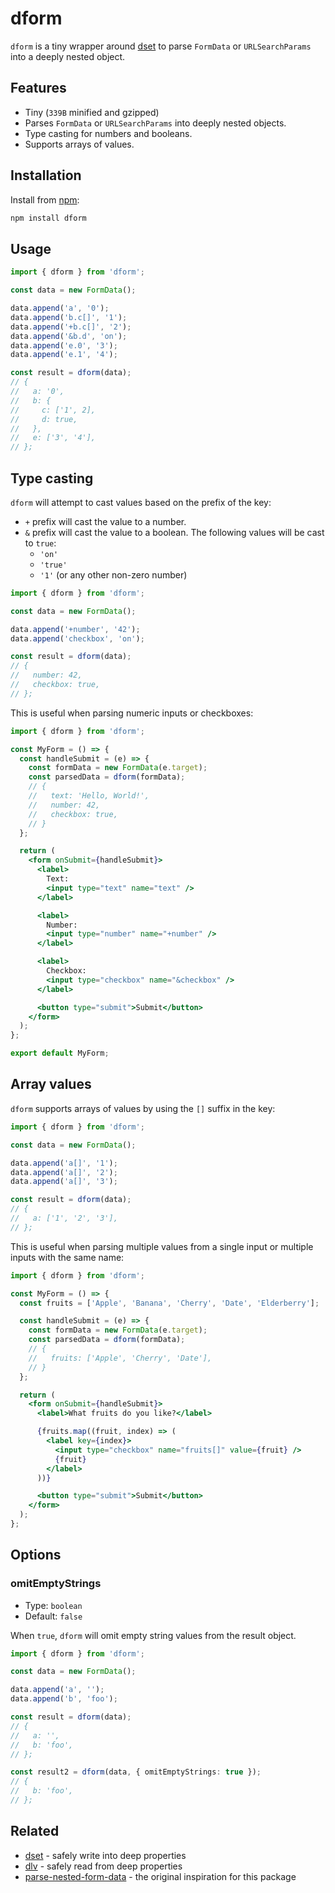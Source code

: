 # dform

`dform` is a tiny wrapper around [dset](https://github.com/lukeed/dset) to parse `FormData` or `URLSearchParams` into a deeply nested object.

## Features

- Tiny (`339B` minified and gzipped)
- Parses `FormData` or `URLSearchParams` into deeply nested objects.
- Type casting for numbers and booleans.
- Supports arrays of values.

## Installation

Install from [npm](https://www.npmjs.com/package/dform):

```sh
npm install dform
```

## Usage

```ts
import { dform } from 'dform';

const data = new FormData();

data.append('a', '0');
data.append('b.c[]', '1');
data.append('+b.c[]', '2');
data.append('&b.d', 'on');
data.append('e.0', '3');
data.append('e.1', '4');

const result = dform(data);
// {
//   a: '0',
//   b: {
//     c: ['1', 2],
//     d: true,
//   },
//   e: ['3', '4'],
// };
```

## Type casting

`dform` will attempt to cast values based on the prefix of the key:

- `+` prefix will cast the value to a number.
- `&` prefix will cast the value to a boolean. The following values will be cast to `true`:
  - `'on'`
  - `'true'`
  - `'1'` (or any other non-zero number)

```ts
import { dform } from 'dform';

const data = new FormData();

data.append('+number', '42');
data.append('checkbox', 'on');

const result = dform(data);
// {
//   number: 42,
//   checkbox: true,
// };
```

This is useful when parsing numeric inputs or checkboxes:

```jsx
import { dform } from 'dform';

const MyForm = () => {
  const handleSubmit = (e) => {
    const formData = new FormData(e.target);
    const parsedData = dform(formData);
    // {
    //   text: 'Hello, World!',
    //   number: 42,
    //   checkbox: true,
    // }
  };

  return (
    <form onSubmit={handleSubmit}>
      <label>
        Text:
        <input type="text" name="text" />
      </label>

      <label>
        Number:
        <input type="number" name="+number" />
      </label>

      <label>
        Checkbox:
        <input type="checkbox" name="&checkbox" />
      </label>

      <button type="submit">Submit</button>
    </form>
  );
};

export default MyForm;
```

## Array values

`dform` supports arrays of values by using the `[]` suffix in the key:

```ts
import { dform } from 'dform';

const data = new FormData();

data.append('a[]', '1');
data.append('a[]', '2');
data.append('a[]', '3');

const result = dform(data);
// {
//   a: ['1', '2', '3'],
// };
```

This is useful when parsing multiple values from a single input or multiple inputs with the same name:

```jsx
import { dform } from 'dform';

const MyForm = () => {
  const fruits = ['Apple', 'Banana', 'Cherry', 'Date', 'Elderberry'];

  const handleSubmit = (e) => {
    const formData = new FormData(e.target);
    const parsedData = dform(formData);
    // {
    //   fruits: ['Apple', 'Cherry', 'Date'],
    // }
  };

  return (
    <form onSubmit={handleSubmit}>
      <label>What fruits do you like?</label>

      {fruits.map((fruit, index) => (
        <label key={index}>
          <input type="checkbox" name="fruits[]" value={fruit} />
          {fruit}
        </label>
      ))}

      <button type="submit">Submit</button>
    </form>
  );
};
```

## Options

### omitEmptyStrings

- Type: `boolean`
- Default: `false`

When `true`, `dform` will omit empty string values from the result object.

```ts
import { dform } from 'dform';

const data = new FormData();

data.append('a', '');
data.append('b', 'foo');

const result = dform(data);
// {
//   a: '',
//   b: 'foo',
// };

const result2 = dform(data, { omitEmptyStrings: true });
// {
//   b: 'foo',
// };
```

## Related

- [dset](https://github.com/lukeed/dset) - safely write into deep properties
- [dlv](https://github.com/developit/dlv) - safely read from deep properties
- [parse-nested-form-data](https://github.com/milamer/parse-nested-form-data) - the original inspiration for this package
